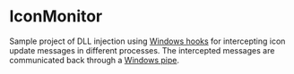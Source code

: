 # IconMonitor

Sample project of DLL injection using [Windows hooks](https://learn.microsoft.com/en-us/windows/win32/winmsg/hooks) for intercepting icon update messages in different processes. The intercepted messages are communicated back through a [Windows pipe](https://learn.microsoft.com/en-us/windows/win32/ipc/using-pipes).
